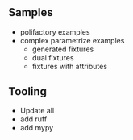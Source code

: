 # 

## Samples

- polifactory examples
- complex parametrize examples
  - generated fixtures
  - dual fixtures
  - fixtures with attributes

## Tooling

- Update all
- add ruff
- add mypy